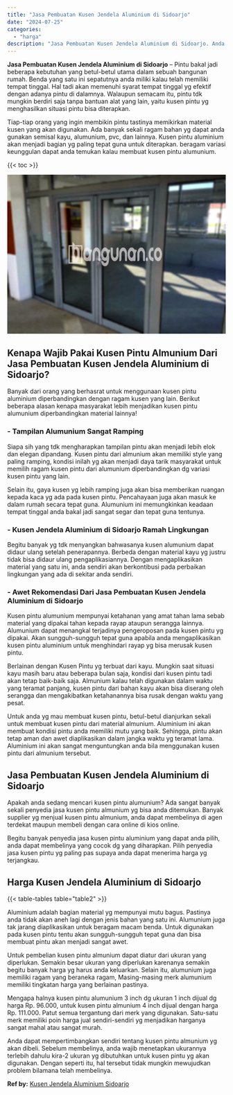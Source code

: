```yaml
---
title: "Jasa Pembuatan Kusen Jendela Aluminium di Sidoarjo"
date: "2024-07-25"
categories: 
  - "harga"
description: "Jasa Pembuatan Kusen Jendela Aluminium di Sidoarjo. Anda dapat mempertimbangkan sendiri tentang kusen pintu almunium yg akan dibeli. Sebelum membelinya, anda..."
---
```


**Jasa Pembuatan Kusen Jendela Aluminium di Sidoarjo** – Pintu bakal jadi beberapa kebutuhan yang betul-betul utama dalam sebuah bangunan rumah. Benda yang satu ini sepatutnya anda miliki kalau telah memiliki tempat tinggal. Hal tadi akan memenuhi syarat tempat tinggal yg efektif dengan adanya pintu di dalamnya. Walaupun semacam itu, pintu tdk mungkin berdiri saja tanpa bantuan alat yang lain, yaitu kusen pintu yg menghasilkan situasi pintu bisa diterapkan.

Tiap-tiap orang yang ingin membikin pintu tastinya memikirkan material kusen yang akan digunakan. Ada banyak sekali ragam bahan yg dapat anda gunakan semisal kayu, alumunium, pvc, dan lainnya. Kusen pintu aluminium akan menjadi bagian yg paling tepat guna untuk diterapkan. beragam variasi keunggulan dapat anda temukan kalau membuat kusen pintu alumunium.

{{< toc >}}

![Jasa Pembuatan Kusen Jendela Aluminium di Sidoarjo](/images/harga-kusen-jendela-alumunium-36.png)

## Kenapa Wajib Pakai Kusen Pintu Almunium Dari Jasa Pembuatan Kusen Jendela Aluminium di Sidoarjo?

Banyak dari orang yang berhasrat untuk menggunaan kusen pintu aluminium diperbandingkan dengan ragam kusen yang lain. Berikut beberapa alasan kenapa masyarakat lebih menjadikan kusen pintu alumunium diperbandingkan material lainnya!

### \- Tampilan Alumunium Sangat Ramping

Siapa sih yang tdk mengharapkan tampilan pintu akan menjadi lebih elok dan elegan dipandang. Kusen pintu dari almunium akan memiliki style yang paling ramping, kondisi inilah yg akan menjadi daya tarik masyarakat untuk memilih ragam kusen pintu dari alumunium diperbandingkan dg variasi kusen pintu yang lain.

Selain itu, gaya kusen yg lebih ramping juga akan bisa memberikan ruangan kepada kaca yg ada pada kusen pintu. Pencahayaan juga akan masuk ke dalam rumah secara tepat guna. Alumunium ini memungkinkan keadaan tempat tinggal anda bakal jadi sangat segar dan tepat guna tentunya.

### \- Kusen Jendela Aluminium di Sidoarjo Ramah Lingkungan

Begitu banyak yg tdk menyangkan bahwasanya kusen alumunium dapat didaur ulang setelah penerapannya. Berbeda dengan material kayu yg justru tidak bisa didaur ulang pengaplikasiannya. Dengan mengaplikasikan material yang satu ini, anda sendiri akan berkontibusi pada perbaikan lingkungan yang ada di sekitar anda sendiri.

### \- Awet Rekomendasi Dari Jasa Pembuatan Kusen Jendela Aluminium di Sidoarjo

Kusen pintu alumunium mempunyai ketahanan yang amat tahan lama sebab material yang dipakai tahan kepada rayap ataupun serangga lainnya. Alumunium dapat menangkal terjadinya pengeroposan pada kusen pintu yg dipakai. Akan sungguh-sungguh tepat guna apabila anda mengaplikasikan kusen pintu aluminium untuk menghindari rayap yg bisa merusak kusen pintu.

Berlainan dengan Kusen Pintu yg terbuat dari kayu. Mungkin saat situasi kayu masih baru atau beberapa bulan saja, kondisi dari kusen pintu tadi akan tetap baik-baik saja. Almunium kalau telah digunakan dalam waktu yang teramat panjang, kusen pintu dari bahan kayu akan bisa diserang oleh serangga dan mengakibatkan ketahanannya bisa rusak dengan waktu yang pesat.

Untuk anda yg mau membuat kusen pintu, betul-betul dianjurkan sekali untuk membuat kusen pintu dari material almunium. Aluminium ini akan membuat kondisi pintu anda memiliki mutu yang baik. Sehingga, pintu akan tetap aman dan awet diaplikasikan dalam jangka waktu yg teramat lama. Aluminium ini akan sangat menguntungkan anda bila menggunakan kusen pintu dari almunium tersebut.

## Jasa Pembuatan Kusen Jendela Aluminium di Sidoarjo

Apakah anda sedang mencari kusen pintu alumunium? Ada sangat banyak sekali penyedia jasa kusen pintu almunium yg bisa anda ditemukan. Banyak supplier yg menjual kusen pintu almunium, anda dapat membelinya di agen terdekat maupun membeli dengan cara online di kios online.

Begitu banyak penyedia jasa kusen pintu aluminium yang dapat anda pilih, anda dapat membelinya yang cocok dg yang diharapkan. Pilih penyedia jasa kusen pintu yg paling pas supaya anda dapat menerima harga yg terjangkau.

## Harga Kusen Jendela Aluminium di Sidoarjo

{{< table-tables table="table2" >}}

Aluminium adalah bagian material yg mempunyai mutu bagus. Pastinya anda tidak akan aneh lagi dengan jenis bahan yang satu ini. Alumunium juga tak jarang diaplikasikan untuk beragam macam benda. Untuk digunakan pada kusen pintu tentu akan sungguh-sungguh tepat guna dan bisa membuat pintu akan menjadi sangat awet.

Untuk pembelian kusen pintu almunium dapat diatur dari ukuran yang diperlukan. Semakin besar ukuran yang diperlukan karenanya semakin begitu banyak harga yg harus anda keluarkan. Selain itu, alumunium juga memiliki ragam yang beraneka ragam, Masing-masing merk alumunium memiliki tingkatan harga yang berlainan pastinya.

Mengapa halnya kusen pintu alumunium 3 inch dg ukuran 1 inch dijual dg harga Rp. 96.000, untuk kusen pintu almunium 4 inch dijual dengan harga Rp. 111.000. Patut semua tergantung dari merk yang digunakan. Satu-satu merk memiliki poin harga jual sendiri-sendiri yg menjadikan harganya sangat mahal atau sangat murah.

Anda dapat mempertimbangkan sendiri tentang kusen pintu almunium yg akan dibeli. Sebelum membelinya, anda wajib menetapkan ukurannya terlebih dahulu kira-2 ukuran yg dibutuhkan untuk kusen pintu yg akan digunakan. Dengan seperti itu, hal tersebut tidak mungkin mewujudkan problem bilamana telah membelinya.

**Ref by:** [Kusen Jendela Aluminium Sidoarjo](https://id.wikipedia.org/wiki/Kusen)
